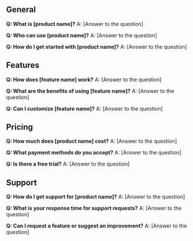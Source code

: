 <!--
title: Frequently Asked Questions
icon: question
tags: questions
description: A collection of frequently asked questions.
-->
## General

**Q: What is [product name]?**
A: [Answer to the question]

**Q: Who can use [product name]?**
A: [Answer to the question]

**Q: How do I get started with [product name]?**
A: [Answer to the question]

## Features

**Q: How does [feature name] work?**
A: [Answer to the question]

**Q: What are the benefits of using [feature name]?**
A: [Answer to the question]

**Q: Can I customize [feature name]?**
A: [Answer to the question]

## Pricing

**Q: How much does [product name] cost?**
A: [Answer to the question]

**Q: What payment methods do you accept?**
A: [Answer to the question]

**Q: Is there a free trial?**
A: [Answer to the question]

## Support

**Q: How do I get support for [product name]?**
A: [Answer to the question]

**Q: What is your response time for support requests?**
A: [Answer to the question]

**Q: Can I request a feature or suggest an improvement?**
A: [Answer to the question]
